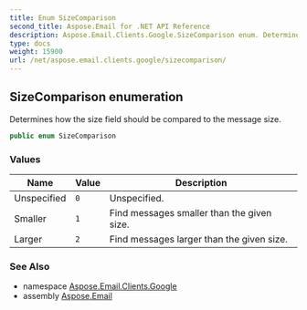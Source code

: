 ```yaml
---
title: Enum SizeComparison
second_title: Aspose.Email for .NET API Reference
description: Aspose.Email.Clients.Google.SizeComparison enum. Determines how the size field should be compared to the message size
type: docs
weight: 15900
url: /net/aspose.email.clients.google/sizecomparison/
---
```

## SizeComparison enumeration

Determines how the size field should be compared to the message size.

```csharp
public enum SizeComparison
```

### Values

| Name | Value | Description |
| --- | --- | --- |
| Unspecified | `0` | Unspecified. |
| Smaller | `1` | Find messages smaller than the given size. |
| Larger | `2` | Find messages larger than the given size. |

### See Also

* namespace [Aspose.Email.Clients.Google](../../aspose.email.clients.google/)
* assembly [Aspose.Email](../../)


